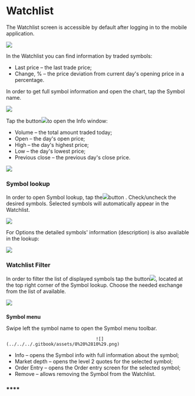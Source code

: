 # Watchlist

The Watchlist screen is accessible by default after logging in to the mobile application.

![](../../../.gitbook/assets/1%20%2898%29.png)

In the Watchlist you can find information by traded symbols:

* Last price – the last trade price;
* Change, % – the price deviation from current day's opening price in a percentage.

 In order to get full symbol information and open the chart, tap the Symbol name. 

![](../../../.gitbook/assets/2%20%2887%29.png)

Tap the button![](../../../.gitbook/assets/arrow-right.jpg)to open the Info window:

* Volume – the total amount traded today;
* Open – the day's open price;
* High – the day's highest price;
* Low – the day's lowest price;
* Previous close – the previous day's close price.

![](../../../.gitbook/assets/3%20%2872%29.png)

### **Symbol lookup** 

In order to open Symbol lookup, tap the![](../../../.gitbook/assets/add%20%282%29.jpg)button. Check/uncheck the desired symbols. Selected symbols will automatically appear in the Watchlist.

![](../../../.gitbook/assets/5%20%2846%29.png)

For Options the detailed symbols' information \(description\) is also available in the lookup:

![](../../../.gitbook/assets/6%20%281%29.jpg)

### **Watchlist Filter** 

In order to filter the list of displayed symbols tap the button![](../../../.gitbook/assets/4-%20%282%29.png), located at the top right corner of the Symbol lookup. Choose the needed exchange from the list of available.

![](../../../.gitbook/assets/7%20%2831%29.png)

### **Symbol menu**

Swipe left the symbol name to open the Symbol menu toolbar.   

                                      ![](../../../.gitbook/assets/8%20%2810%29.png)                                                                                                                                                                                                            

* Info – opens the Symbol info with full information about the symbol;
* Market depth – opens the level 2 quotes for the selected symbol;
* Order Entry – opens the Order entry screen for the selected symbol;
* Remove – allows removing the Symbol from the Watchlist.

### \*\*\*\*

